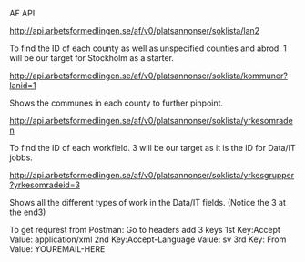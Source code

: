 AF API 

http://api.arbetsformedlingen.se/af/v0/platsannonser/soklista/lan2

To find the ID of each county as well as unspecified counties and abrod. 1 will be our target for Stockholm as a starter.

http://api.arbetsformedlingen.se/af/v0/platsannonser/soklista/kommuner?lanid=1

Shows the communes in each county to further pinpoint. 


http://api.arbetsformedlingen.se/af/v0/platsannonser/soklista/yrkesomraden

To find the ID of each workfield. 3 will be our target as it is the ID for Data/IT jobbs.

http://api.arbetsformedlingen.se/af/v0/platsannonser/soklista/yrkesgrupper?yrkesomradeid=3

Shows all the different types of work in the Data/IT fields. (Notice the 3 at the end3)

To get requrest from Postman:
Go to headers add 3 keys
1st Key:Accept  Value: application/xml 
2nd Key:Accept-Language Value: sv
3rd Key: From  Value: YOUREMAIL-HERE





